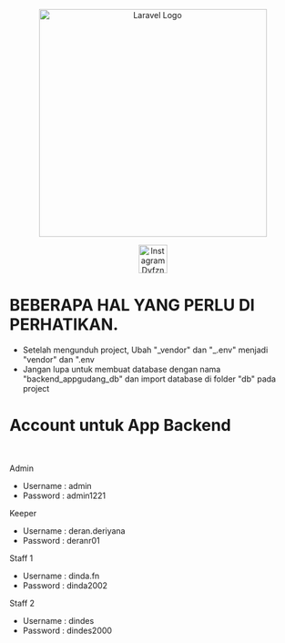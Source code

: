 <p align="center"><a href="https://laravel.com" target="_blank"><img src="https://raw.githubusercontent.com/laravel/art/master/logo-lockup/5%20SVG/2%20CMYK/1%20Full%20Color/laravel-logolockup-cmyk-red.svg" width="400" alt="Laravel Logo"></a></p>

<p align="center">
<a href="https://instagram.com/derandyfzn_"><img src="https://png.pngtree.com/png-clipart/20180626/ourmid/pngtree-instagram-icon-instagram-logo-png-image_3584853.png" alt="Instagram Dyfzn" width="50"></a>
</p>



<h1>BEBERAPA HAL YANG PERLU DI PERHATIKAN.</h1>
<ul>
    <li>Setelah mengunduh project, Ubah "_vendor" dan "_.env" menjadi "vendor" dan ".env</li>
    <li>Jangan lupa untuk membuat database dengan nama "backend_appgudang_db" dan import database di folder "db" pada project</li>
</ul>

<h1>Account untuk App Backend</h1>
<br>
<p>Admin</p>
<ul>
    <li>Username : admin</li>
    <li>Password : admin1221</li>
</ul>
<p>Keeper</p>
<ul>
    <li>Username : deran.deriyana</li>
    <li>Password : deranr01</li>
</ul>
<p>Staff 1</p>
<ul>
    <li>Username : dinda.fn</li>
    <li>Password : dinda2002</li>
</ul>
<p>Staff 2</p>
<ul>
    <li>Username : dindes</li>
    <li>Password : dindes2000</li>
</ul>

